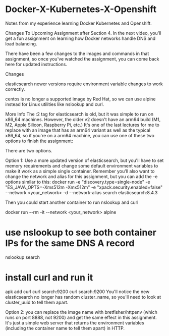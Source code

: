 # Docker-X-Kubernetes-X-Openshift
Notes from my experience learning Docker Kubernetes and Openshift.

Changes To Upcoming Assignment after Section 4.
In the next video, you'll get a fun assignment on learning how Docker networks handle DNS and load balancing.

There have been a few changes to the images and commands in that assignment, so once you've watched the assignment, you can come back here for updated instructions.

Changes


elasticsearch newer versions require environment variable changes to work correctly.

centos is no longer a supported image by Red Hat, so we can use alpine instead for Linux utilities like nslookup and curl.

More Info
The :2 tag for elasticsearch is old, but it was simple to run on x86_64 machines. However, the older v2  doesn't have an arm64 build (M1, M2, Apple Silicon, Raspberry Pi, etc.) It's one of the last lectures for me to replace with an image that has an arm64 variant as well as the typical x86_64, so if you're on a arm64 machine, you can use one of these two options to finish the assignment:

There are two options.

Option 1: Use a more updated version of elasticsearch, but you'll have to set memory requirements and change some default environment variables to make it work as a simple single container. Remember you'll also want to change the network and alias for this assignment, but you can add the -e options similar to this: docker run -e "discovery.type=single-node" -e "ES_JAVA_OPTS=-Xms512m -Xmx512m" -e "xpack.security.enabled=false" --network <your_network> -d --network-alias search elasticsearch:8.4.3

Then you could start another container to run nslookup and curl

docker run --rm -it --network <your_network> alpine
# use nslookup to see both container IPs for the same DNS A record
nslookup search
# install curl and run it
apk add curl
curl search:9200
curl search:9200
You'll notice the new elasticsearch no longer has random cluster_name, so you'll need to look at cluster_uuid to tell them apart.

Option 2: you can replace the image name with bretfisher/httpenv (which runs on port 8888, not 9200) and get the same effect in this assignment. It's just a simple web server that returns the environment variables (including the container name to tell them apart) in HTTP.


